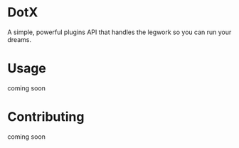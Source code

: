 # DotX
A simple, powerful plugins API that handles the legwork so you can run your dreams.

# Usage
coming soon

# Contributing
coming soon
